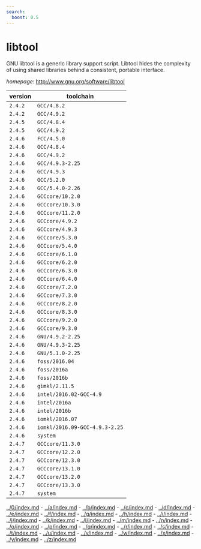 ```yaml
---
search:
  boost: 0.5
---
```

# libtool

GNU libtool is a generic library support script. Libtool hides the complexity of using shared libraries behind a consistent, portable interface.

*homepage*: <http://www.gnu.org/software/libtool>

version | toolchain
--------|----------
``2.4.2`` | ``GCC/4.8.2``
``2.4.2`` | ``GCC/4.9.2``
``2.4.5`` | ``GCC/4.8.4``
``2.4.5`` | ``GCC/4.9.2``
``2.4.6`` | ``FCC/4.5.0``
``2.4.6`` | ``GCC/4.8.4``
``2.4.6`` | ``GCC/4.9.2``
``2.4.6`` | ``GCC/4.9.3-2.25``
``2.4.6`` | ``GCC/4.9.3``
``2.4.6`` | ``GCC/5.2.0``
``2.4.6`` | ``GCC/5.4.0-2.26``
``2.4.6`` | ``GCCcore/10.2.0``
``2.4.6`` | ``GCCcore/10.3.0``
``2.4.6`` | ``GCCcore/11.2.0``
``2.4.6`` | ``GCCcore/4.9.2``
``2.4.6`` | ``GCCcore/4.9.3``
``2.4.6`` | ``GCCcore/5.3.0``
``2.4.6`` | ``GCCcore/5.4.0``
``2.4.6`` | ``GCCcore/6.1.0``
``2.4.6`` | ``GCCcore/6.2.0``
``2.4.6`` | ``GCCcore/6.3.0``
``2.4.6`` | ``GCCcore/6.4.0``
``2.4.6`` | ``GCCcore/7.2.0``
``2.4.6`` | ``GCCcore/7.3.0``
``2.4.6`` | ``GCCcore/8.2.0``
``2.4.6`` | ``GCCcore/8.3.0``
``2.4.6`` | ``GCCcore/9.2.0``
``2.4.6`` | ``GCCcore/9.3.0``
``2.4.6`` | ``GNU/4.9.2-2.25``
``2.4.6`` | ``GNU/4.9.3-2.25``
``2.4.6`` | ``GNU/5.1.0-2.25``
``2.4.6`` | ``foss/2016.04``
``2.4.6`` | ``foss/2016a``
``2.4.6`` | ``foss/2016b``
``2.4.6`` | ``gimkl/2.11.5``
``2.4.6`` | ``intel/2016.02-GCC-4.9``
``2.4.6`` | ``intel/2016a``
``2.4.6`` | ``intel/2016b``
``2.4.6`` | ``iomkl/2016.07``
``2.4.6`` | ``iomkl/2016.09-GCC-4.9.3-2.25``
``2.4.6`` | ``system``
``2.4.7`` | ``GCCcore/11.3.0``
``2.4.7`` | ``GCCcore/12.2.0``
``2.4.7`` | ``GCCcore/12.3.0``
``2.4.7`` | ``GCCcore/13.1.0``
``2.4.7`` | ``GCCcore/13.2.0``
``2.4.7`` | ``GCCcore/13.3.0``
``2.4.7`` | ``system``

[../0/index.md](0) - [../a/index.md](a) - [../b/index.md](b) - [../c/index.md](c) - [../d/index.md](d) - [../e/index.md](e) - [../f/index.md](f) - [../g/index.md](g) - [../h/index.md](h) - [../i/index.md](i) - [../j/index.md](j) - [../k/index.md](k) - [../l/index.md](l) - [../m/index.md](m) - [../n/index.md](n) - [../o/index.md](o) - [../p/index.md](p) - [../q/index.md](q) - [../r/index.md](r) - [../s/index.md](s) - [../t/index.md](t) - [../u/index.md](u) - [../v/index.md](v) - [../w/index.md](w) - [../x/index.md](x) - [../y/index.md](y) - [../z/index.md](z)

